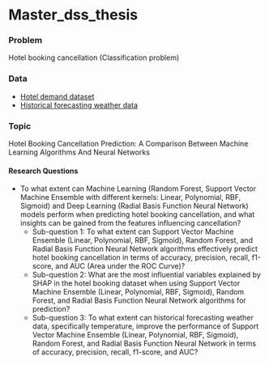 # Master_dss_thesis

### Problem
Hotel booking cancellation (Classification problem)


### Data
* [Hotel demand dataset](https://www.sciencedirect.com/science/article/pii/S2352340918315191)
* [Historical forecasting weather data](https://www.worldweatheronline.com/weather-api/)

### Topic
Hotel Booking Cancellation Prediction: A Comparison Between Machine Learning Algorithms And Neural Networks

#### Research Questions
* To what extent can Machine Learning (Random Forest, Support Vector Machine Ensemble with different kernels: Linear, Polynomial, RBF, Sigmoid) and Deep Learning (Radial Basis Function Neural Network) models perform when predicting hotel booking cancellation, and what insights can be gained from the features influencing cancellation?
  * Sub-question 1: To what extent can Support Vector Machine Ensemble (Linear, Polynomial, RBF, Sigmoid), Random Forest, and Radial Basis Function Neural Network algorithms effectively predict hotel booking cancellation in terms of accuracy, precision, recall, f1-score, and AUC (Area under the ROC Curve)?
  * Sub-question 2: What are the most influential variables explained by SHAP in the hotel booking dataset when using Support Vector Machine Ensemble (Linear, Polynomial, RBF, Sigmoid), Random Forest, and Radial Basis Function Neural Network algorithms for prediction?
  * Sub-question 3: To what extent can historical forecasting weather data, specifically temperature, improve the performance of Support Vector Machine Ensemble (Linear, Polynomial, RBF, Sigmoid), Random Forest, and Radial Basis Function Neural Network in terms of accuracy, precision, recall, f1-score, and AUC?

